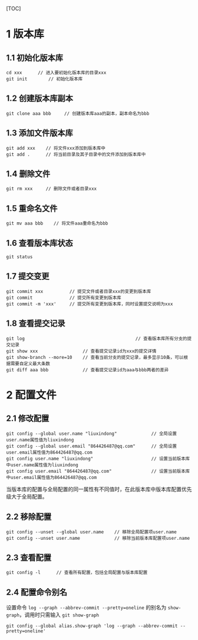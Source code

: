[TOC]



# 1 版本库

## 1.1 初始化版本库

```
cd xxx      // 进入要初始化版本库的目录xxx
git init 		// 初始化版本库
```



## 1.2 创建版本库副本

```
git clone aaa bbb     // 创建版本库aaa的副本，副本命名为bbb
```



## 1.3 添加文件版本库

```
git add xxx    // 将文件xxx添加到版本库中
git add .      // 将当前目录及其子目录中的文件添加到版本库中
```



## 1.4 删除文件

```
git rm xxx     // 删除文件或者目录xxx
```



## 1.5 重命名文件

```
git mv aaa bbb    // 将文件aaa重命名为bbb
```



## 1.6 查看版本库状态

```
git status
```



## 1.7 提交变更

```
git commit xxx          // 提交文件或者目录xxx的变更到版本库
git commit              // 提交所有变更到版本库
git commit -m 'xxx'     // 提交所有变更到版本库，同时设置提交说明为xxx
```



## 1.8 查看提交记录

```
git log											 // 查看版本库所有分支的提交记录
git show xxx                 // 查看提交记录id为xxx的提交详情
git show-branch --more=10    // 查看当前分支的提交记录，最多显示10条，可以根据需要自定义最大条数
git diff aaa bbb             // 查看提交记录id为aaa与bbb两者的差异
```



# 2 配置文件

## 2.1 修改配置

```
git config --global user.name "liuxindong"             // 全局设置user.name属性值为liuxindong
git config --global user.email "864426487@qq.com"      // 全局设置user.email属性值为864426487@qq.com
git config user.name "liuxindong"                      // 设置当前版本库中user.name属性值为liuxindong
git config user.email "864426487@qq.com"               // 设置当前版本库中user.email属性值为864426487@qq.com
```

当版本库的配置与全局配置的同一属性有不同值时，在此版本库中版本库配置优先级大于全局配置。



## 2.2 移除配置

```
git config --unset --global user.name    // 移除全局配置项user.name
git config --unset user.name             // 移除当前版本库配置项user.name
```



## 2.3 查看配置

```
git config -l      // 查看所有配置，包括全局配置与版本库配置
```



## 2.4 配置命令别名

设置命令 `log --graph --abbrev-commit --pretty=oneline` 的别名为 `show-graph`，调用时只需输入 `git show-graph`

```
git config --global alias.show-graph 'log --graph --abbrev-commit --pretty=oneline'
```

